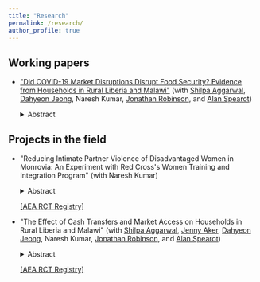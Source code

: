 ```yaml
---
title: "Research"
permalink: /research/
author_profile: true
---
```


<h2> Working papers </h2>

- ["Did COVID-19 Market Disruptions Disrupt Food Security? Evidence from Households in Rural Liberia and Malawi"](https://dshpark.github.io/files/COVID_malawi_liberia.pdf) (with [Shilpa Aggarwal](http://www.isb.edu/faculty/shilpa_aggarwal/), [Dahyeon Jeong](https://people.ucsc.edu/~dajeong/), Naresh Kumar, [Jonathan Robinson](https://people.ucsc.edu/~jmrtwo/), and [Alan Spearot](https://people.ucsc.edu/~aspearot/))
	<details>
	  <summary>Abstract</summary>
	  
	  We quantify the effect of market disruptions due to COVID-19 on the lives of households in rural areas of Liberia and Malawi, utilizing panel data from phone surveys that were implemented as part of a randomized cash transfer experiment. The surveys began collection several months before the pandemic and have continued throughout it. The household survey included a consistent set of internationally accepted and validated questions on food security (the household dietary diversity score, the household hunger scale, and the food consumption score). In both countries, market activity was severely disrupted and we observe large declines in income among market vendors, but we find no evidence of declines in food security for households in the short run. Even though we observe no adverse effects of the lockdowns on food security among the control group, cash transfers improved dietary quality and quantity over the low levels observed at baseline.
	</details>


<h2> Projects in the field </h2>

- "Reducing Intimate Partner Violence of Disadvantaged Women in Monrovia: An Experiment with Red Cross's Women Training and Integration Program" (with Naresh Kumar) 
	<details>
	  <summary>Abstract</summary>
	  
	  The civil war in Liberia killed around 10% of the population and displaced a majority. Even after more than 15 years of peace, the country is still suffering from the lasting impacts of its civil war, one of them being a permissive environment to violence in everyday lives. While violence against women and girls was systematically mobilized during the war, intimate partner violence (IPV) is highly prevalent in today's Liberia. To address IPV among a war-affected population, we conduct a randomized controlled trial with 1,200 disadvantaged women in Monrovia, Liberia. We evaluate the effectiveness of an unusually intensive female empowerment program that integrates psychosocial support with vocational training and business capital grants targeted towards marginalized women in slum communities.
	</details>

	[[AEA RCT Registry]](https://www.socialscienceregistry.org/trials/4488)

- "The Effect of Cash Transfers and Market Access on Households in Rural Liberia and Malawi" (with [Shilpa Aggarwal](http://www.isb.edu/faculty/shilpa_aggarwal/), [Jenny Aker](https://sites.tufts.edu/jennyaker/), [Dahyeon Jeong](https://people.ucsc.edu/~dajeong/), Naresh Kumar, [Jonathan Robinson](https://people.ucsc.edu/~jmrtwo/), and [Alan Spearot](https://people.ucsc.edu/~aspearot/))
	<details>
	  <summary>Abstract</summary>
	  
	  We are evaluating the impact of two cross-cut interventions: (1) a cash transfer program implemented by the NGO GiveDirectly, and (2) a market access intervention which reduces travel costs for farmers to access agricultural inputs like fertilizer and improved seeds. The study takes place in 600 villages in Liberia and Malawi. In each country, 100 villages will receive cash transfers only, 100 will serve as control, 50 will receive both cash transfers and market access, and 50 will receive market access only. We conduct two separate analyses from this experiment. First, we evaluate the direct effect of cash transfers (controlling for market access). In particular, we conduct high-frequency phone surveys to measure the dynamic impacts of transfers, with a particular focus on food consumption and related outcomes. Second, we evaluate the effect of market access and cash, focusing primarily on agricultural technology adoption.
	</details>

	[[AEA RCT Registry]](https://www.socialscienceregistry.org/trials/4869)





